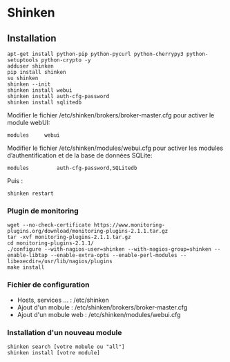 # Shinken
## Installation
	apt-get install python-pip python-pycurl python-cherrypy3 python-setuptools python-crypto -y
	adduser shinken
	pip install shinken
	su shinken
	shinken --init
	shinken install webui
	shinken install auth-cfg-password
	shinken install sqlitedb

Modifier le fichier /etc/shinken/brokers/broker-master.cfg pour activer le module webUI:

	modules     webui

Modifier le fichier /etc/shinken/modules/webui.cfg pour activer les modules d’authentification et de la base de données SQLite:

	modules         auth-cfg-password,SQLitedb
Puis :

	shinken restart

### Plugin de monitoring 
	wget --no-check-certificate https://www.monitoring-plugins.org/download/monitoring-plugins-2.1.1.tar.gz
	tar -xvf monitoring-plugins-2.1.1.tar.gz
	cd monitoring-plugins-2.1.1/
	./configure --with-nagios-user=shinken --with-nagios-group=shinken --enable-libtap --enable-extra-opts --enable-perl-modules --libexecdir=/usr/lib/nagios/plugins
	make install

### Fichier de configuration

- Hosts, services ... : /etc/shinken
- Ajout d'un mobule : /etc/shinken/brokers/broker-master.cfg
- Ajout d'un mobule web : /etc/shinken/modules/webui.cfg

### Installation d'un nouveau module 
	shinken search [votre mobule ou "all"] 
	shinken install [votre module]

